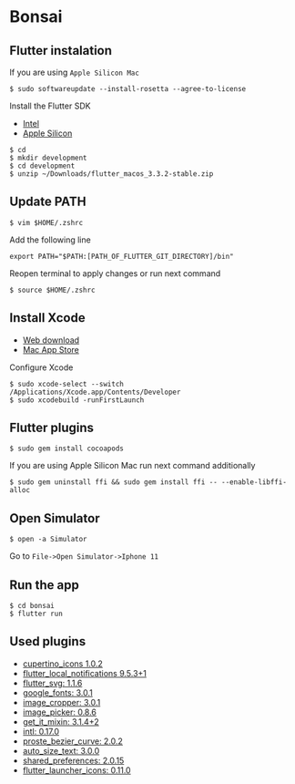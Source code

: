 # Bonsai

## Flutter instalation
If you are using ``Apple Silicon Mac``
```
$ sudo softwareupdate --install-rosetta --agree-to-license
```

Install the Flutter SDK
- [Intel](https://storage.googleapis.com/flutter_infra_release/releases/stable/macos/flutter_macos_3.3.2-stable.zip)
- [Apple Silicon](https://storage.googleapis.com/flutter_infra_release/releases/stable/macos/flutter_macos_arm64_3.3.2-stable.zip)

```
$ cd
$ mkdir development
$ cd development
$ unzip ~/Downloads/flutter_macos_3.3.2-stable.zip
```
## Update PATH
```
$ vim $HOME/.zshrc
```
Add the following line
```
export PATH="$PATH:[PATH_OF_FLUTTER_GIT_DIRECTORY]/bin"
```
Reopen terminal to apply changes or run next command
```
$ source $HOME/.zshrc
```

## Install Xcode 
- [Web download](https://developer.apple.com/xcode/)
- [Mac App Store](https://itunes.apple.com/us/app/xcode/id497799835)  

Configure Xcode
```
$ sudo xcode-select --switch /Applications/Xcode.app/Contents/Developer
$ sudo xcodebuild -runFirstLaunch
```

## Flutter plugins
```
$ sudo gem install cocoapods
```
If you are using Apple Silicon Mac run next command additionally
```
$ sudo gem uninstall ffi && sudo gem install ffi -- --enable-libffi-alloc
```

## Open Simulator
```
$ open -a Simulator
```
Go to `File->Open Simulator->Iphone 11`

## Run the app
```
$ cd bonsai
$ flutter run 
```

## Used plugins
- [cupertino_icons 1.0.2](https://pub.dev/packages/cupertino_icons)
- [flutter_local_notifications 9.5.3+1](https://pub.dev/packages/flutter_local_notifications)
- [flutter_svg: 1.1.6](https://pub.dev/packages/flutter_svg)
- [google_fonts: 3.0.1](https://pub.dev/packages/google_fonts)
- [image_cropper: 3.0.1](https://pub.dev/packages/image_cropper)
- [image_picker: 0.8.6](https://pub.dev/packages/image_picker)
- [get_it_mixin: 3.1.4+2](https://pub.dev/packages/get_it_mixin)
- [intl: 0.17.0](https://pub.dev/packages/intl)
- [proste_bezier_curve: 2.0.2](https://pub.dev/packages/proste_bezier_curve)
- [auto_size_text: 3.0.0](https://pub.dev/packages/auto_size_text)
- [shared_preferences: 2.0.15](https://pub.dev/packages/shared_preferences)
- [flutter_launcher_icons: 0.11.0](https://pub.dev/packages/flutter_launcher_icons)
